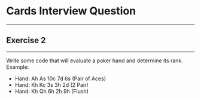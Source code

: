 # Cards Interview Question

-----------
## Exercise 2
------------

Write some code that will evaluate a poker hand and determine its
rank.
Example:
* Hand: Ah As 10c 7d 6s (Pair of Aces)
* Hand: Kh Kc 3s 3h 2d (2 Pair)
* Hand: Kh Qh 6h 2h 9h (Flush)
